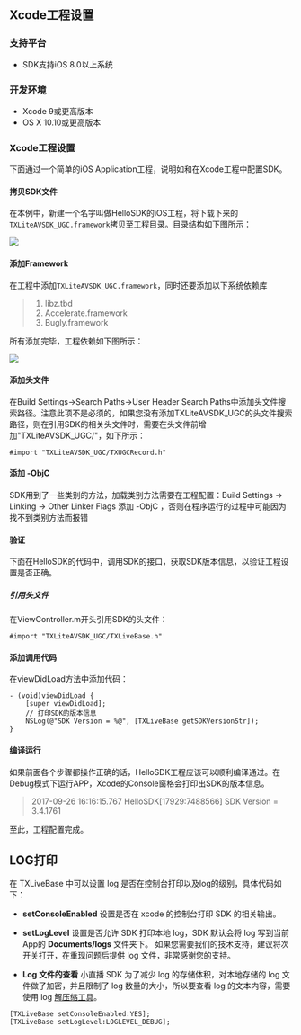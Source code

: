 
## Xcode工程设置

### 支持平台

+ SDK支持iOS 8.0以上系统

### 开发环境

+ Xcode 9或更高版本
+ OS X 10.10或更高版本

### Xcode工程设置

下面通过一个简单的iOS Application工程，说明如和在Xcode工程中配置SDK。

#### 拷贝SDK文件

在本例中，新建一个名字叫做HelloSDK的iOS工程，将下载下来的`TXLiteAVSDK_UGC.framework`拷贝至工程目录。目录结构如下图所示：

![](http://imgcache.tce.fsphere.cn/static/mc.qcloudimg.com/static/img/d2b95540742662c006039adabb44188a/RTX20170811-210804.png)

#### 添加Framework

在工程中添加`TXLiteAVSDK_UGC.framework`，同时还要添加以下系统依赖库

> 1. libz.tbd
> 2. Accelerate.framework
> 3. Bugly.framework

所有添加完毕，工程依赖如下图所示：

![](http://imgcache.tce.fsphere.cn/static/mc.qcloudimg.com/static/img/98f026d48d92df36eaa23f8304b84eaf/image.png)

#### 添加头文件
在Build Settings->Search Paths->User Header Search Paths中添加头文件搜索路径。注意此项不是必须的，如果您没有添加TXLiteAVSDK_UGC的头文件搜索路径，则在引用SDK的相关头文件时，需要在头文件前增加"TXLiteAVSDK_UGC/"，如下所示：

```	objc
#import "TXLiteAVSDK_UGC/TXUGCRecord.h"
```

#### 添加 -ObjC
SDK用到了一些类别的方法，加载类别方法需要在工程配置：Build Settings -> Linking -> Other Linker Flags 添加 -ObjC ，否则在程序运行的过程中可能因为找不到类别方法而报错

#### 验证

下面在HelloSDK的代码中，调用SDK的接口，获取SDK版本信息，以验证工程设置是否正确。

##### 引用头文件

在ViewController.m开头引用SDK的头文件：

```	objc
#import "TXLiteAVSDK_UGC/TXLiveBase.h"
```

#### 添加调用代码

在viewDidLoad方法中添加代码：

```	objc
- (void)viewDidLoad {
    [super viewDidLoad];
    // 打印SDK的版本信息
    NSLog(@"SDK Version = %@", [TXLiveBase getSDKVersionStr]);
}
```

#### 编译运行

如果前面各个步骤都操作正确的话，HelloSDK工程应该可以顺利编译通过。在Debug模式下运行APP，Xcode的Console窗格会打印出SDK的版本信息。

> 2017-09-26 16:16:15.767 HelloSDK[17929:7488566] SDK Version = 3.4.1761 

至此，工程配置完成。

## LOG打印
在  TXLiveBase 中可以设置 log 是否在控制台打印以及log的级别，具体代码如下：
- **setConsoleEnabled**
设置是否在 xcode 的控制台打印 SDK 的相关输出。

- **setLogLevel**
设置是否允许 SDK 打印本地 log，SDK 默认会将 log 写到当前App的 **Documents/logs** 文件夹下。
如果您需要我们的技术支持，建议将次开关打开，在重现问题后提供 log 文件，非常感谢您的支持。

- **Log 文件的查看**
小直播 SDK 为了减少 log 的存储体积，对本地存储的 log 文件做了加密，并且限制了 log 数量的大小，所以要查看 log 的文本内容，需要使用 log [解压缩工具](http://dldir1.qq.com/hudongzhibo/log_tool/decode_mars_log_file.py)。

```	objc
[TXLiveBase setConsoleEnabled:YES];
[TXLiveBase setLogLevel:LOGLEVEL_DEBUG];
```
